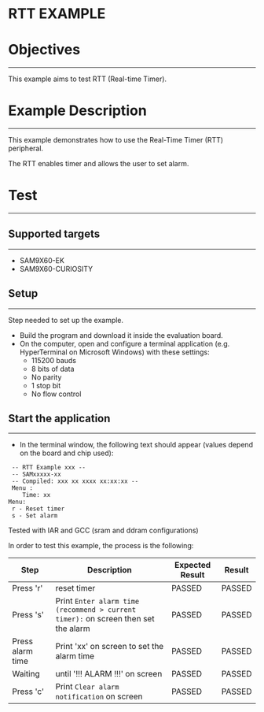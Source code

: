 RTT EXAMPLE
============

# Objectives
------------
This example aims to test RTT (Real-time Timer).


# Example Description
---------------------
This example demonstrates how to use the Real-Time Timer (RTT) peripheral.

The RTT enables timer and allows the user to set alarm.

# Test
------
## Supported targets
--------------------
* SAM9X60-EK
* SAM9X60-CURIOSITY

## Setup
--------
Step needed to set up the example.

* Build the program and download it inside the evaluation board.
* On the computer, open and configure a terminal application (e.g. HyperTerminal
 on Microsoft Windows) with these settings:
	- 115200 bauds
	- 8 bits of data
	- No parity
	- 1 stop bit
	- No flow control

## Start the application
------------------------

* In the terminal window, the following text should appear (values depend on the
 board and chip used):
```
 -- RTT Example xxx --
 -- SAMxxxxx-xx
 -- Compiled: xxx xx xxxx xx:xx:xx --
 Menu :
    Time: xx
Menu:
 r - Reset timer
 s - Set alarm
```

Tested with IAR and GCC (sram and ddram configurations)

In order to test this example, the process is the following:

Step | Description | Expected Result | Result
-----|-------------|-----------------|-------
Press 'r' | reset timer | PASSED | PASSED
Press 's' | Print `Enter alarm time (recommend > current timer):` on screen then set the alarm | PASSED | PASSED
Press alarm time | Print 'xx' on screen to set the alarm time | PASSED | PASSED
Waiting | until '!!! ALARM !!!' on screen| PASSED | PASSED
Press 'c' | Print `Clear alarm notification` on screen | PASSED | PASSED


